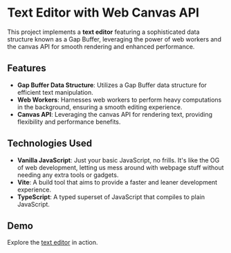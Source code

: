 # Text Editor with Web Canvas API

This project implements a **text editor** featuring a sophisticated data structure known as a Gap Buffer, leveraging the power of web workers and the canvas API for smooth rendering and enhanced performance.

## Features
- **Gap Buffer Data Structure**: Utilizes a Gap Buffer data structure for efficient text manipulation.
- **Web Workers**: Harnesses web workers to perform heavy computations in the background, ensuring a smooth editing experience.
- **Canvas API**: Leveraging the canvas API for rendering text, providing flexibility and performance benefits.

## Technologies Used
- **Vanilla JavaScript**: Just your basic JavaScript, no frills. It's like the OG of web development, letting us mess around with webpage stuff without needing any extra tools or gadgets.
- **Vite**: A build tool that aims to provide a faster and leaner development experience.
- **TypeScript**: A typed superset of JavaScript that compiles to plain JavaScript.

## Demo
Explore the [text editor](https://canvas-text-editor.netlify.app/) in action.
